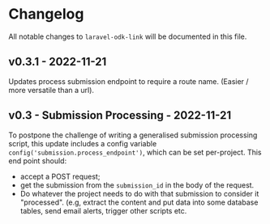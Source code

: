 # Changelog

All notable changes to `laravel-odk-link` will be documented in this file.

## v0.3.1 - 2022-11-21

Updates process submission endpoint to require a route name. (Easier / more versatile than a url).

## v0.3 - Submission Processing - 2022-11-21

To postpone the challenge of writing a generalised submission processing script, this update includes a config variable `config('submission.process_endpoint')`, which can be set per-project. This end point should:

- accept a POST request;
- get the submission from the `submission_id` in the body of the request.
- Do whatever the project needs to do with that submission to consider it "processed". (e.g, extract the content and put data into some database tables, send email alerts, trigger other scripts etc.
